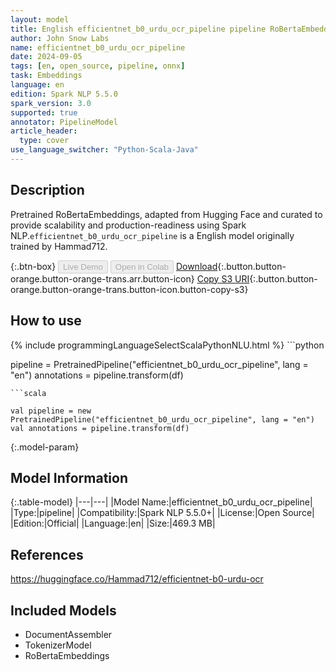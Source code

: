 ```yaml
---
layout: model
title: English efficientnet_b0_urdu_ocr_pipeline pipeline RoBertaEmbeddings from Hammad712
author: John Snow Labs
name: efficientnet_b0_urdu_ocr_pipeline
date: 2024-09-05
tags: [en, open_source, pipeline, onnx]
task: Embeddings
language: en
edition: Spark NLP 5.5.0
spark_version: 3.0
supported: true
annotator: PipelineModel
article_header:
  type: cover
use_language_switcher: "Python-Scala-Java"
---
```


## Description

Pretrained RoBertaEmbeddings, adapted from Hugging Face and curated to provide scalability and production-readiness using Spark NLP.`efficientnet_b0_urdu_ocr_pipeline` is a English model originally trained by Hammad712.

{:.btn-box}
<button class="button button-orange" disabled>Live Demo</button>
<button class="button button-orange" disabled>Open in Colab</button>
[Download](https://s3.amazonaws.com/auxdata.johnsnowlabs.com/public/models/efficientnet_b0_urdu_ocr_pipeline_en_5.5.0_3.0_1725577627774.zip){:.button.button-orange.button-orange-trans.arr.button-icon}
[Copy S3 URI](s3://auxdata.johnsnowlabs.com/public/models/efficientnet_b0_urdu_ocr_pipeline_en_5.5.0_3.0_1725577627774.zip){:.button.button-orange.button-orange-trans.button-icon.button-copy-s3}

## How to use



<div class="tabs-box" markdown="1">
{% include programmingLanguageSelectScalaPythonNLU.html %}
```python

pipeline = PretrainedPipeline("efficientnet_b0_urdu_ocr_pipeline", lang = "en")
annotations =  pipeline.transform(df)   

```
```scala

val pipeline = new PretrainedPipeline("efficientnet_b0_urdu_ocr_pipeline", lang = "en")
val annotations = pipeline.transform(df)

```
</div>

{:.model-param}
## Model Information

{:.table-model}
|---|---|
|Model Name:|efficientnet_b0_urdu_ocr_pipeline|
|Type:|pipeline|
|Compatibility:|Spark NLP 5.5.0+|
|License:|Open Source|
|Edition:|Official|
|Language:|en|
|Size:|469.3 MB|

## References

https://huggingface.co/Hammad712/efficientnet-b0-urdu-ocr

## Included Models

- DocumentAssembler
- TokenizerModel
- RoBertaEmbeddings